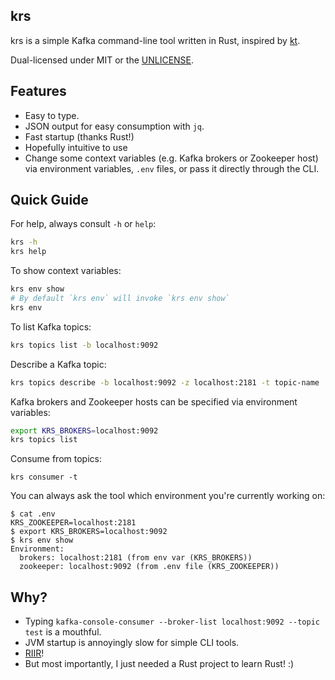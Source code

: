 krs
---
krs is a simple Kafka command-line tool written in Rust, inspired by [kt](https://github.com/fgeller/kt).

Dual-licensed under MIT or the [UNLICENSE](https://unlicense.org/).

## Features

*   Easy to type.
*   JSON output for easy consumption with `jq`.
*   Fast startup (thanks Rust!)
*   Hopefully intuitive to use
*   Change some context variables (e.g. Kafka brokers or Zookeeper host) via environment variables, `.env` files, or pass it directly through the CLI.

## Quick Guide

For help, always consult `-h` or `help`:
```bash
krs -h
krs help
```

To show context variables:
```bash
krs env show
# By default `krs env` will invoke `krs env show`
krs env
```

To list Kafka topics:
```bash
krs topics list -b localhost:9092
```

Describe a Kafka topic: 
```bash
krs topics describe -b localhost:9092 -z localhost:2181 -t topic-name
```

Kafka brokers and Zookeeper hosts can be specified via environment variables:
```bash
export KRS_BROKERS=localhost:9092
krs topics list
```

Consume from topics:
```
krs consumer -t 
```

You can always ask the tool which environment you're currently working on:
```
$ cat .env
KRS_ZOOKEEPER=localhost:2181
$ export KRS_BROKERS=localhost:9092
$ krs env show
Environment:
  brokers: localhost:2181 (from env var (KRS_BROKERS))
  zookeeper: localhost:9092 (from .env file (KRS_ZOOKEEPER))
```

## Why?

* Typing `kafka-console-consumer --broker-list localhost:9092 --topic test` is
  a mouthful.
* JVM startup is annoyingly slow for simple CLI tools.
* [RIIR](https://github.com/ansuz/RIIR)!
* But most importantly, I just needed a Rust project to learn Rust! :)
